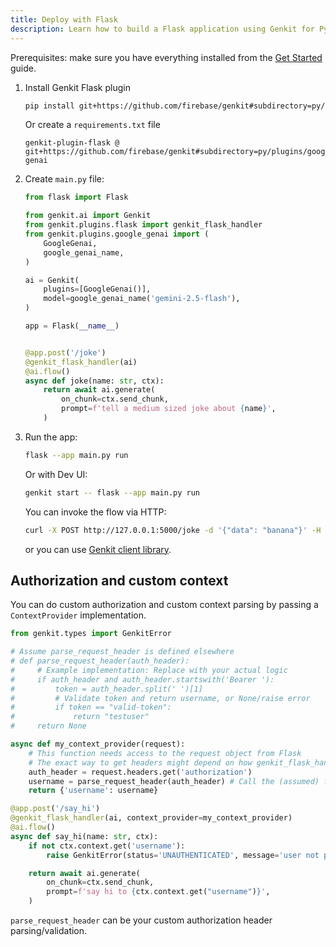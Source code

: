 ```yaml
---
title: Deploy with Flask
description: Learn how to build a Flask application using Genkit for Python.
---
```


Prerequisites: make sure you have everything installed from the [Get Started](/python/docs/get-started/) guide.

1.  Install Genkit Flask plugin

    ```bash
    pip install git+https://github.com/firebase/genkit#subdirectory=py/plugins/flask
    ```

    Or create a `requirements.txt` file

    ```text title="requirements.txt"
    genkit-plugin-flask @ git+https://github.com/firebase/genkit#subdirectory=py/plugins/google-genai
    ```

2.  Create `main.py` file:

    ```python title="main.py"
    from flask import Flask

    from genkit.ai import Genkit
    from genkit.plugins.flask import genkit_flask_handler
    from genkit.plugins.google_genai import (
        GoogleGenai,
        google_genai_name,
    )

    ai = Genkit(
        plugins=[GoogleGenai()],
        model=google_genai_name('gemini-2.5-flash'),
    )

    app = Flask(__name__)


    @app.post('/joke')
    @genkit_flask_handler(ai)
    @ai.flow()
    async def joke(name: str, ctx):
        return await ai.generate(
            on_chunk=ctx.send_chunk,
            prompt=f'tell a medium sized joke about {name}',
        )
    ```

3.  Run the app:

    ```bash
    flask --app main.py run
    ```

    Or with Dev UI:

    ```bash
    genkit start -- flask --app main.py run
    ```

    You can invoke the flow via HTTP:

    ```bash
    curl -X POST http://127.0.0.1:5000/joke -d '{"data": "banana"}' -H 'content-Type: application/json' -H 'Accept: text/event-stream'
    ```

    or you can use [Genkit client library](https://js.api.genkit.dev/modules/genkit.beta_client.html).

## Authorization and custom context

You can do custom authorization and custom context parsing by passing a `ContextProvider` implementation.

```python
from genkit.types import GenkitError

# Assume parse_request_header is defined elsewhere
# def parse_request_header(auth_header):
#     # Example implementation: Replace with your actual logic
#     if auth_header and auth_header.startswith('Bearer '):
#         token = auth_header.split(' ')[1]
#         # Validate token and return username, or None/raise error
#         if token == "valid-token":
#             return "testuser"
#     return None

async def my_context_provider(request):
    # This function needs access to the request object from Flask
    # The exact way to get headers might depend on how genkit_flask_handler passes the request
    auth_header = request.headers.get('authorization')
    username = parse_request_header(auth_header) # Call the (assumed) function
    return {'username': username}

@app.post('/say_hi')
@genkit_flask_handler(ai, context_provider=my_context_provider)
@ai.flow()
async def say_hi(name: str, ctx):
    if not ctx.context.get('username'):
        raise GenkitError(status='UNAUTHENTICATED', message='user not provided')

    return await ai.generate(
        on_chunk=ctx.send_chunk,
        prompt=f'say hi to {ctx.context.get("username")}',
    )
```

`parse_request_header` can be your custom authorization header parsing/validation.
